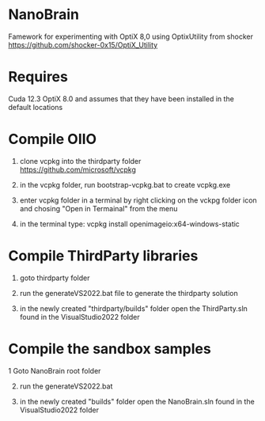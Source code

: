 # NanoBrain
Famework for experimenting with OptiX 8,0 using OptixUtility from shocker
https://github.com/shocker-0x15/OptiX_Utility

# Requires
Cuda 12.3
OptiX 8.0
and assumes that they have been installed in the default locations

# Compile OIIO
1. clone vcpkg into the thirdparty folder
https://github.com/microsoft/vcpkg

2. in the vcpkg folder, run bootstrap-vcpkg.bat to create vcpkg.exe

3. enter vcpkg folder in a terminal by right clicking on the vckpg folder icon and chosing "Open in Termainal" from the menu

4. in the terminal type:   vcpkg install openimageio:x64-windows-static 

# Compile ThirdParty libraries
1. goto thirdparty folder

2. run the generateVS2022.bat file to generate the thirdparty solution

3. in the newly created "thirdparty/builds" folder open the ThirdParty.sln found in the VisualStudio2022 folder

# Compile the sandbox samples
1 Goto NanoBrain root folder

2. run the generateVS2022.bat

3. in the newly created "builds" folder open the NanoBrain.sln found in the VisualStudio2022 folder
